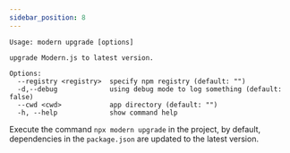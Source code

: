 ```yaml
---
sidebar_position: 8
---
```


```
Usage: modern upgrade [options]

upgrade Modern.js to latest version.

Options:
  --registry <registry>  specify npm registry (default: "")
  -d,--debug             using debug mode to log something (default: false)
  --cwd <cwd>            app directory (default: "")
  -h, --help             show command help
```

Execute the command `npx modern upgrade` in the project, by default, dependencies in the `package.json` are updated to the latest version.
